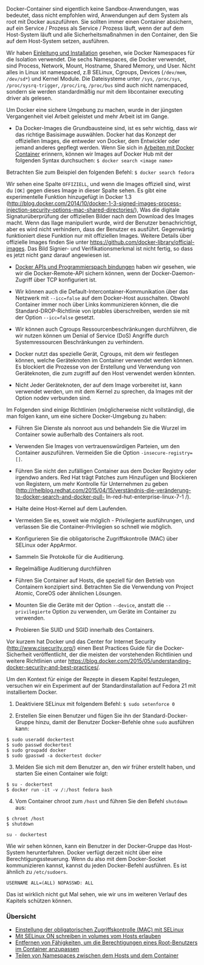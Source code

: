 Docker-Container sind eigentlich keine Sandbox-Anwendungen, was bedeutet, dass nicht empfohlen wird, Anwendungen auf dem System als root mit Docker auszuführen. Sie sollten immer einen Container absichern, auf ein Service / Prozess als Service / Prozess läuft, wenn der auf dem Host-System läuft und alle Sicherheitsmaßnahmen in den Container, den Sie auf dem Host-System setzen, ausführen.

Wir haben [Einleitung und Installation](../docker-einleitung-und-Installation) gesehen, wie Docker Namespaces für die Isolation verwendet. Die sechs Namespaces, die Docker verwendet, sind Process, Network, Mount, Hostname, Shared Memory, und User. Nicht alles in Linux ist namespaced, z.B SELinux, Cgroups, Devices (`/dev/mem`, `/dev/sd*`) und Kernel Module. Die Dateisysteme unter `/sys`, `/proc/sys`, `/proc/sysrq-trigger`, `/proc/irq`, `/proc/bus` sind auch nicht namenpaced, sondern sie werden standardmäßig nur mit dem libcontainer executing driver als gelesen.

Um Docker eine sichere Umgebung zu machen, wurde in der jüngsten Vergangenheit viel Arbeit geleistet und mehr Arbeit ist im Gange.

* Da Docker-Images die Grundbausteine sind, ist es sehr wichtig, dass wir das richtige Basisimage auswählen. Docker hat das Konzept der offiziellen Images, die entweder von Docker, dem Entwickler oder jemand anderes gepflegt werden. Wenn Sie sich in [Arbeiten mit Docker Container](../docker-arbeiten-mit-docker) erinnern, können wir Images auf Docker Hub mit der folgenden Syntax durchsuchen:
`$ docker search <image name> `

Betrachten Sie zum Beispiel den folgenden Befehl:
`$ docker search fedora`

Wir sehen eine Spalte `OFFIZIELL`, und wenn die Images offiziell sind, wirst du `[OK]` gegen dieses Image in dieser Spalte sehen. Es gibt eine experimentelle Funktion hinzugefügt in Docker 1.3 (http://blog.docker.com/2014/10/docker-1-3-signed-images-process-injection-security-options-mac-shared-directories/), Was die digitale Signaturüberprüfung der offiziellen Bilder nach dem Download des Images macht. Wenn das Ilage manipuliert wurde, wird der Benutzer benachrichtigt, aber es wird nicht verhindern, dass der Benutzer es ausführt. Gegenwärtig funktioniert diese Funktion nur mit offiziellen Images. Weitere Details über offizielle Images finden Sie unter https://github.com/docker-library/official-images. Das Bild Signier- und Verifikationsmerkmal ist nicht fertig, so dass es jetzt nicht ganz darauf angewiesen ist.

* [Docker APIs und Programmierspach bindungen](../docker-api-programmierung) haben wir gesehen, wie wir die Docker-Remote-API sichern können, wenn der Docker-Daemon-Zugriff über TCP konfiguriert ist.

* Wir können auch die Default-Intercontainer-Kommunikation über das Netzwerk mit `--icc=false` auf dem Docker-Host ausschalten. Obwohl Container immer noch über Links kommunizieren können, die die Standard-DROP-Richtlinie von iptables überschreiben, werden sie mit der Option `--icc=false` gesetzt.

* Wir können auch Cgroups Ressourcenbeschränkungen durchführen, die wir nutzen können um Denial of Service (DoS) Angriffe durch Systemressourcen Beschränkungen zu verhindern.

* Docker nutzt das spezielle Gerät, Cgroups, mit dem wir festlegen können, welche Geräteknoten im Container verwendet werden können. Es blockiert die Prozesse von der Erstellung und Verwendung von Geräteknoten, die zum zugriff auf den Host verwendet werden könnten.

* Nicht Jeder Geräteknoten, der auf dem Image vorbereitet ist, kann verwendet werden, um mit dem Kernel zu sprechen, da Images mit der Option nodev verbunden sind.

Im Folgenden sind einige Richtlinien (möglicherweise nicht vollständig), die man folgen kann, um eine sichere Docker-Umgebung zu haben:

* Führen Sie Dienste als nonroot aus und behandeln Sie die Wurzel im Container sowie außerhalb des Containers als root.

* Verwenden Sie Images von vertrauenswürdigen Parteien, um den Container auszuführen. Vermeiden Sie die Option `-insecure-registry=[]`.

* Führen Sie nicht den zufälligen Container aus dem Docker Registry oder irgendwo anders. Red Hat trägt Patches zum Hinzufügen und Blockieren von Registern, um mehr Kontrolle für Unternehmen zu geben (http://rhelblog.redhat.com/2015/04/15/verständnis-die-veränderung-to-docker-search-and-docker-pull- In-red-hut-enterprise-linux-7-1 /).

* Halte deine Host-Kernel auf dem Laufenden.

* Vermeiden Sie es, soweit wie möglich - Privilegierte ausführungen, und verlassen Sie die Container-Privilegien so schnell wie möglich.

* Konfigurieren Sie die obligatorische Zugriffskontrolle (MAC) über SELinux oder AppArmor.

* Sammeln Sie Protokolle für die Auditierung.

* Regelmäßige Auditierung durchführen

* Führen Sie Container auf Hosts, die speziell für den Betrieb von Containern konzipiert sind. Betrachten Sie die Verwendung von Project Atomic, CoreOS oder ähnlichen Lösungen.

* Mounten Sie die Geräte mit der Option `--device`, anstatt die `--privilegierte` Option zu verwenden, um Geräte im Container zu verwenden.

* Probieren Sie SUID und SGID innerhalb des Containers.

Vor kurzem hat Docker und das Center for Internet Security (http://www.cisecurity.org/) einen Best Practices Guide für die Docker-Sicherheit veröffentlicht, der die meisten der vorstehenden Richtlinien und weitere Richtlinien unter https://blog.docker.com/2015/05/understanding-docker-security-and-best-practices/.

Um den Kontext für einige der Rezepte in diesem Kapitel festzulegen, versuchen wir ein Experiment auf der Standardinstallation auf Fedora 21 mit installiertem Docker.

1. Deaktiviere SELinux mit folgendem Befehl:
`$ sudo setenforce 0`

2. Erstellen Sie einen Benutzer und fügen Sie ihn der Standard-Docker-Gruppe hinzu, damit der Benutzer Docker-Befehle ohne `sudo` ausführen kann:
```
$ sudo useradd dockertest
$ sudo passwd dockertest
$ sudo groupadd docker
$ sudo gpasswd -a dockertest docker
```

3. Melden Sie sich mit dem Benutzer an, den wir früher erstellt haben, und starten Sie einen Container wie folgt:
```
$ su - dockertest
$ docker run -it -v /:/host fedora bash
```

4. Vom Container chroot zum `/host` und führen Sie den Befehl `shutdown` aus:
```
$ chroot /host
$ shutdown
```

`su - dockertest`

Wie wir sehen können, kann ein Benutzer in der Docker-Gruppe das Host-System herunterfahren. Docker verfügt derzeit nicht über eine Berechtigungssteuerung. Wenn du also mit dem Docker-Socket kommunizieren kannst, kannst du jeden Docker-Befehl ausführen. Es ist ähnlich zu `/etc/sudoers`.

`USERNAME ALL=(ALL) NOPASSWD: ALL`

Das ist wirklich nicht gut Mal sehen, wie wir uns im weiteren Verlauf des Kapitels schützen können.

### Übersicht

* [Einstellung der obligatorischen Zugriffskontrolle (MAC) mit SELinux](../docker-sicherheit-selinux-mac)
* [Mit SELinux ON schreiben in volumes vom Hosts erlauben](../docker-sicherheit-selinux-volume)
* [Entfernen von Fähigkeiten, um die Berechtigungen eines Root-Benutzers im Container anzupassen](../docker-sicherheit-berechtigungen-root)
* [Teilen von Namespaces zwischen dem Hosts und dem Container](../docker-sicherheit-namespaces-hosts-container)
